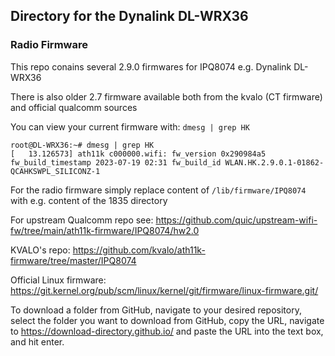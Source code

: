 ## Directory for the Dynalink DL-WRX36

### Radio Firmware

This repo conains several 2.9.0 firmwares for IPQ8074 e.g. Dynalink DL-WRX36

There is also older 2.7 firmware available both from the kvalo (CT firmware) and official qualcomm sources

You can view your current firmware with: `dmesg | grep HK`
```
root@DL-WRX36:~# dmesg | grep HK
[   13.126573] ath11k c000000.wifi: fw_version 0x290984a5 fw_build_timestamp 2023-07-19 02:31 fw_build_id WLAN.HK.2.9.0.1-01862-QCAHKSWPL_SILICONZ-1
```
For the radio firmware simply replace content of `/lib/firmware/IPQ8074` with e.g. content of the 1835 directory
  
For upstream Qualcomm repo see: https://github.com/quic/upstream-wifi-fw/tree/main/ath11k-firmware/IPQ8074/hw2.0

KVALO's repo: https://github.com/kvalo/ath11k-firmware/tree/master/IPQ8074  

Official Linux firmware: https://git.kernel.org/pub/scm/linux/kernel/git/firmware/linux-firmware.git/  

To download a folder from GitHub, navigate to your desired repository, select the folder you want to download from GitHub, copy the URL, navigate to https://download-directory.github.io/ and paste the URL into the text box, and hit enter.
